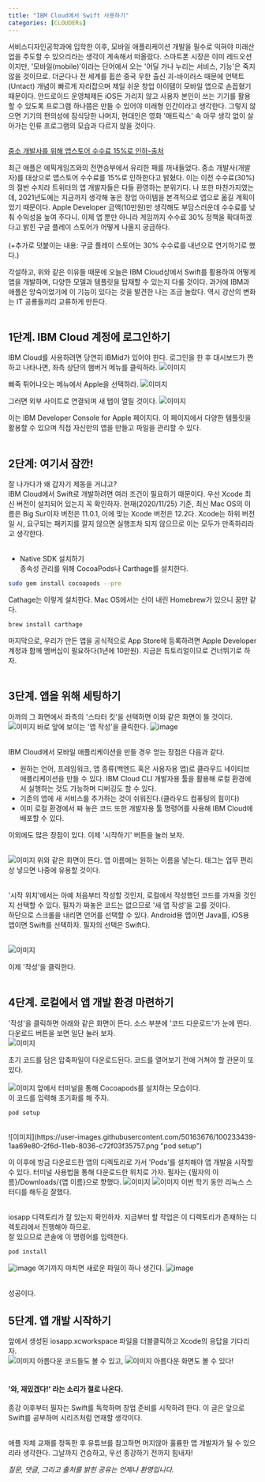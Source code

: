```yaml
---
title: "IBM Cloud에서 Swift 사용하기"
categories: [CLOUDERs]
---
```


서비스디자인공학과에 입학한 이후, 모바일 애플리케이션 개발을 필수로 익혀야 미래산업을 주도할 수 있으리라는 생각이 계속해서 떠올랐다. 스마트폰 시장은 이미 레드오션이지만, '모바일(mobile)'이라는 단어에서 오는 '어딜 가나 누리는 서비스, 기능'은 죽지 않을 것이므로. 더군다나 전 세계를 휩쓴 중국 우한 출신 괴-바이러스 때문에 언택트(Untact) 개념이 빠르게 자리잡으며 제일 쉬운 창업 아이템이 모바일 앱으로 손꼽혔기 때문이다. 안드로이드 운영체제든 iOS든 가리지 않고 사용자 본인이 쓰는 기기를 활용할 수 있도록 프로그램 하나쯤은 만들 수 있어야 미래형 인간이라고 생각한다. 그렇지 않으면 기기의 편의성에 잠식당한 나머지, 현대인은 영화 '매트릭스' 속 아무 생각 없이 살아가는 인류 프로그램의 모습과 다르지 않을 것이다.<BR/><BR/>

[중소 개발사를 위해 앱스토어 수수료 15%로 인하-출처]("https://www.cnbc.com/2020/11/18/apple-will-cut-app-store-fees-by-half-to-15percent-for-small-developers.html#:~:text=Apple%20said%20Wednesday%20it%20will,purchases%20from%20the%20App%20Store.) <BR/>

최근 애플은 에픽게임즈와의 전면승부에서 유리한 패를 꺼내들었다. 중소 개발사(개발자)를 대상으로 앱스토어 수수료를 15%로 인하한다고 밝혔다. 이는 이전 수수료(30%)의 절반 수치라 트위터의 앱 개발자들은 다들 환영하는 분위기다. 나 또한 마찬가지였는데, 2021년도에는 지금까지 생각해 놓은 창업 아이템을 본격적으로 앱으로 옮길 계획이었기 때문이다. Apple Developer 금액(10만원)만 생각해도 부담스러운데 수수료를 낮춰 수익성을 높여 주다니. 이제 앱 뿐만 아니라 게임까지 수수료 30% 정책을 확대하겠다고 밝힌 구글 플레이 스토어가 어떻게 나올지 궁금하다.<BR/><BR/>
(+추가로 덧붙이는 내용: 구글 플레이 스토어는 30% 수수료를 내년으로 연기하기로 했다.)

각설하고, 위와 같은 이유들 때문에 오늘은 IBM Cloud상에서 Swift를 활용하여 어떻게 앱을 개발하며, 다양한 모델과 템플릿을 탑재할 수 있는지 다룰 것이다. 과거에 IBM과 애플은 앙숙이었기에 이 기능이 있다는 것을 발견한 나는 조금 놀랐다. 역시 강산의 변화는 IT 공룡들끼리 교류하게 만든다.<BR/><BR/>

## 1단계. IBM Cloud 계정에 로그인하기
IBM Cloud를 사용하려면 당연히 IBMid가 있어야 한다. 로그인을 한 후 대시보드가 짠 하고 나타나면, 좌측 상단의 햄버거 메뉴를 클릭하라.
![이미지](https://user-images.githubusercontent.com/50163676/99897890-b7a0d780-2ce0-11eb-9b88-01e2b6b8a013.png "개인 데시보드")

삐죽 튀어나오는 메뉴에서 Apple을 선택하라.
![이미지](https://user-images.githubusercontent.com/50163676/99897930-ffbffa00-2ce0-11eb-9f6b-f3107496e1e8.png "햄버거 메뉴")

그러면 외부 사이트로 연결되며 새 탭이 열릴 것이다.
![이미지](https://user-images.githubusercontent.com/50163676/99897952-19f9d800-2ce1-11eb-9128-8be27dc250d5.png "Apple 메뉴")

이는 IBM Developer Console for Apple 페이지다. 이 페이지에서 다양한 템플릿을 활용할 수 있으며 직접 자신만의 앱을 만들고 파일을 관리할 수 있다.<BR/><BR/>

## 2단계: 여기서 잠깐!
잘 나가다가 왜 갑자기 제동을 거냐고?<BR/>
IBM Cloud에서 Swift로 개발하려면 여러 조건이 필요하기 때문이다. 우선 Xcode 최신 버전이 설치되어 있는지 꼭 확인하자. 현재(2020/11/25) 기준, 최신 Mac OS의 이름은 Big Sur이자 버전은 11.0.1, 이에 맞는 Xcode 버전은 12.2다. Xcode는 하위 버전일 시, 요구되는 패키지를 깔지 않으면 실행조차 되지 않으므로 이는 모두가 만족하리라고 생각한다. <BR/><BR/>

+ Native SDK 설치하기 <BR/>
종속성 관리를 위해 CocoaPods나 Carthage를 설치한다. 
```bash
sudo gem install cocoapods --pre
```

Cathage는 이렇게 설치한다. Mac OS에서는 신이 내린 Homebrew가 있으니 꿈만 같다.
```bash
brew install carthage
```

마지막으로, 우리가 만든 앱을 공식적으로 App Store에 등록하려면 Apple Developer 계정과 함께 멤버십이 필요하다(1년에 10만원). 지금은 튜토리얼이므로 건너뛰기로 하자. <BR/><BR/>

## 3단계. 앱을 위해 세팅하기
아까의 그 화면에서 좌측의 '스타터 킷'을 선택하면 이와 같은 화면이 뜰 것이다.
![이미지](https://user-images.githubusercontent.com/50163676/100230222-c7325180-2f68-11eb-8276-9e388e6c23c6.png "List of starter kit")
바로 앞에 보이는 '앱 작성'을 클릭한다.
![image](https://user-images.githubusercontent.com/50163676/100230267-d6b19a80-2f68-11eb-9b6b-85cff08ba3ec.png "앱 작성 화면") <BR/><BR/>

IBM Cloud에서 모바일 애플리케이션을 만들 경우 얻는 장점은 다음과 같다.
- 원하는 언어, 프레임워크, 앱 종류(백엔드 혹은 사용자용 앱)로 클라우드 네이티브 애플리케이션을 만들 수 있다. IBM Cloud CLI 개발자용 툴을 활용해 로컬 환경에서 실행하는 것도 가능하며 디버깅도 할 수 있다. 
- 기존의 앱에 새 서비스를 추가하는 것이 쉬워진다.(클라우드 컴퓨팅의 힘이다)
- 이미 로컬 환경에서 짜 놓은 코드 또한 개발자용 툴 명령어를 사용해 IBM Cloud에 배포할 수 있다.<BR/>

이외에도 많은 장점이 있다. 이제 '시작하기' 버튼을 눌러 보자.<BR/><BR/>

![이미지](https://user-images.githubusercontent.com/50163676/100231075-e087cd80-2f69-11eb-8d99-5b3a212bc606.png "'시작하기'를 누른 후 나오는 화면")
위와 같은 화면이 뜬다. 앱 이름에는 원하는 이름을 넣는다. 태그는 업무 편리상 넣으면 나중에 유용할 것이다.<BR/><BR/>

'시작 위치'에서는 아예 처음부터 작성할 것인지, 로컬에서 작성했던 코드를 가져올 것인지 선택할 수 있다. 필자가 짜놓은 코드는 없으므로 '새 앱 작성'을 고를 것이다.<BR/>
하단으로 스크롤을 내리면 언어를 선택할 수 있다. Android용 앱이면 Java를, iOS용 앱이면 Swift를 선택하자. 필자의 선택은 Swift다.<BR/><BR/>

![이미지](https://user-images.githubusercontent.com/50163676/100231578-8f2c0e00-2f6a-11eb-84d6-b0c92ecb6ca9.png "필자의 설정 완료 화면")<BR/>

이제 '작성'을 클릭한다.<BR/><BR/>

## 4단계. 로컬에서 앱 개발 환경 마련하기
'작성'을 클릭하면 아래와 같은 화면이 뜬다. 소스 부분에 '코드 다운로드'가 눈에 띈다. 다운로드 버튼을 보면 일단 눌러 보자.<BR/>
![이미지](https://user-images.githubusercontent.com/50163676/100231727-c5698d80-2f6a-11eb-9ede-f1c93deb926c.png "초기 화면")

초기 코드를 담은 압축파일이 다운로드된다. 코드를 열어보기 전에 거쳐야 할 관문이 또 있다.
<BR/><BR/>
![이미지](https://user-images.githubusercontent.com/50163676/100233419-14182700-2f6d-11eb-9b29-dd47f6c84819.png "코코아팟 설치하기")
앞에서 터미널을 통해 Cocoapods를 설치하는 모습이다. <BR/>
이 코드를 입력해 초기화를 해 주자.
```bash
pod setup
```
<BR/>
![이미지](https://user-images.githubusercontent.com/50163676/100233439-1aa69e80-2f6d-11eb-8036-c72f03f35757.png "pod setup")

이 이후에 방금 다운로드한 앱의 디렉토리로 가서 'Pods'를 설치해야 앱 개발을 시작할 수 있다. 터미널 사용법을 통해 다운로드한 위치로 가자. 필자는 {필자의 이름}/Downloads/{앱 이름}으로 향했다.
![이미지](https://user-images.githubusercontent.com/50163676/100233454-1d08f880-2f6d-11eb-8759-968a8fa5c3e8.png "Downloads 디렉토리에 들어간 모습")
![이미지](https://user-images.githubusercontent.com/50163676/100233461-1ed2bc00-2f6d-11eb-951b-728ba30cfa67.png "도착")
이번 학기 동안 리눅스 스터디를 해두길 잘했다.<BR/><BR/>

iosapp 디렉토리가 잘 있는지 확인하자. 지금부터 할 작업은 이 디렉토리가 존재하는 디렉토리에서 진행해야 하므로. <BR/>
잘 있으므로 콘솔에 이 명령어를 입력한다.
```bash
pod install
```
![image](https://user-images.githubusercontent.com/50163676/100233468-21351600-2f6d-11eb-9075-d3e0bedd83a8.png "pod install")
여기까지 마치면 새로운 파일이 하나 생긴다.
![image](https://user-images.githubusercontent.com/50163676/100233474-22fed980-2f6d-11eb-9a44-d71a20673104.png ".xcworkspace 파일의 등장")<BR/><BR/>

성공이다.

## 5단계. 앱 개발 시작하기
앞에서 생성된 iosapp.xcworkspace 파일을 더블클릭하고 Xcode의 응답을 기다리자.<BR/>
![이미지](https://user-images.githubusercontent.com/50163676/100235749-2182e080-2f70-11eb-8c35-ab35c5a55188.png "아름다운 코드")
아름다운 코드들도 볼 수 있고,
![이미지](https://user-images.githubusercontent.com/50163676/100235841-3c555500-2f70-11eb-9897-f74d42066743.png "아름다운 화면")
아름다운 화면도 볼 수 있다!<BR/><BR/>

#### '와, 재밌겠다!' 라는 소리가 절로 나온다.
종강 이후부터 필자는 Swift를 독학하며 창업 준비를 시작하려 한다. 이 글은 앞으로 Swift를 공부하며 시리즈처럼 연재할 생각이다.<BR/><BR/>

애플 자체 교재를 정독한 후 유튜브를 참고하면 머지않아 훌륭한 앱 개발자가 될 수 있으리라 생각한다. 그날까지 건승하고, 우선 종강하기 전까지 힘내자!

*질문, 댓글, 그리고 출처를 밝힌 공유는 언제나 환영입니다.*
